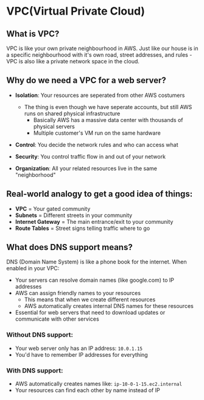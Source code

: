 # VPC(Virtual Private Cloud)

## What is VPC?

VPC is like your own private neighbourhood in AWS. Just like our house is in a specific neighbourhood with it's own road, street addresses, and rules - VPC is also like a private network space in the cloud.

## Why do we need a VPC for a web server?

- **Isolation**: Your resources are seperated from other AWS costumers
  - The thing is even though we have seperate accounts, but still AWS runs on shared physical infrastructure 
    - Basically AWS has a massive data center with thousands of physical servers
    - Multiple customer's VM run on the same hardware

- **Control**: You decide the network rules and who can access what
- **Security**: You control traffic flow in and out of your network
- **Organization**: All your related resources live in the same "neighborhood"

## Real-world analogy to get a good idea of things:

- **VPC** = Your gated community
- **Subnets** = Different streets in your community
- **Internet Gateway** = The main entrance/exit to your community
- **Route Tables** = Street signs telling traffic where to go

## What does DNS support means?

DNS (Domain Name System) is like a phone book for the internet. When enabled in your VPC:

- Your servers can resolve domain names (like google.com) to IP addresses
- AWS can assign friendly names to your resources
  - This means that when we create different resources 
  - AWS automatically creates internal DNS names for these resources
- Essential for web servers that need to download updates or communicate with other services

### Without DNS support:
- Your web server only has an IP address: `10.0.1.15`
- You'd have to remember IP addresses for everything

### With DNS support:
- AWS automatically creates names like: `ip-10-0-1-15.ec2.internal`
- Your resources can find each other by name instead of IP
